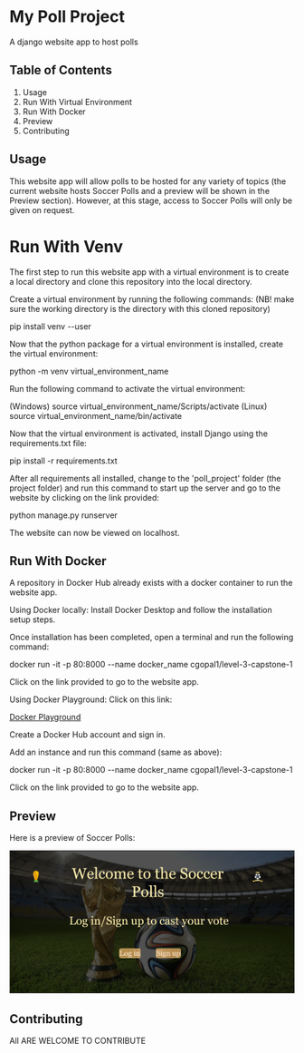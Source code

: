 # My Poll Project
A django website app to host polls

## Table of Contents
1. Usage
2. Run With Virtual Environment
3. Run With Docker
4. Preview
5. Contributing

## Usage
This website app will allow polls to be hosted for any variety of topics (the current website hosts Soccer Polls and a preview will be shown in the Preview section).
However, at this stage, access to Soccer Polls will only be given on request.

# Run With Venv
The first step to run this website app with a virtual environment is to create a local directory and clone this repository into the local directory. 

Create a virtual environment by running the following commands: (NB! make sure the working directory is the directory with this cloned repository)

pip install venv --user

Now that the python package for a virtual environment is installed, create the virtual environment:

python -m venv virtual_environment_name  

Run the following command to activate the virtual environment:

(Windows) source virtual_environment_name/Scripts/activate
(Linux) source virtual_environment_name/bin/activate

Now that the virtual environment is activated, install Django using the requirements.txt file:

pip install -r requirements.txt 

After all requirements all installed, change to the 'poll_project' folder (the project folder) and run this command to start up the server and go to the website by clicking on the link provided:

python manage.py runserver 

The website can now be viewed on localhost.

## Run With Docker
A repository in Docker Hub already exists with a docker container to run the website app. 

Using Docker locally:
Install Docker Desktop and follow the installation setup steps.

Once installation has been completed, open a terminal and run the following command:

docker run -it -p 80:8000 --name docker_name cgopal1/level-3-capstone-1

Click on the link provided to go to the website app.

Using Docker Playground:
Click on this link:

[Docker Playground](https://labs.play-with-docker.com/)

Create a Docker Hub account and sign in.

Add an instance and run this command (same as above):

docker run -it -p 80:8000 --name docker_name cgopal1/level-3-capstone-1

Click on the link provided to go to the website app.

## Preview
Here is a preview of Soccer Polls:

![soccer_polls](soccer_polls.png)

## Contributing
All ARE WELCOME TO CONTRIBUTE